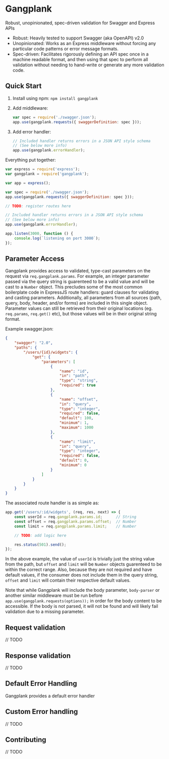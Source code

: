 # Gangplank
Robust, unopinionated, spec-driven validation for Swagger and Express APIs

* Robust: Heavily tested to support Swagger (aka OpenAPI) v2.0
* Unopinionated: Works as an Express middleware without forcing any particular code patterns or error message formats.
* Spec-driven: Facilitates rigorously defining an API spec once in a machine readable format, and then using that spec to perform all validation without needing to hand-write or generate any more validation code.

## Quick Start
1. Install using npm: `npm install gangplank`

1. Add middleware:

	``` js
	var spec = require('./swagger.json');
	app.use(gangplank.requests({ swaggerDefinition: spec }));
	```

1. Add error handler:

	``` js
	// Included handler returns errors in a JSON API style schema
	// (See below more info)
	app.use(gangplank.errorHandler);
	```

Everything put together:

``` js
var express = require('express');
var gangplank = require('gangplank');

var app = express();

var spec = require('./swagger.json');
app.use(gangplank.requests({ swaggerDefinition: spec }));

// TODO: register routes here

// Included handler returns errors in a JSON API style schema
// (See below more info)
app.use(gangplank.errorHandler);

app.listen(3000, function () {
	console.log(`listening on port 3000`);
});
```

## Parameter Access

Gangplank provides access to validated, type-cast parameters on the request via `req.gangplank.params`.  For example, an integer parameter passed via the query string is guarenteed to be a valid value and will be cast to a `Number` object.  This precludes some of the most common boilerplate code in ExpressJS route handlers: guard clauses for validating and casting parameters.  Additionally, all parameters from all sources (path, query, body, header, and/or forms) are included in this single object.  Parameter values can still be retrieved from their original locations (eg. `req.params`, `req.get()` etc), but those values will be in their original string format.

Example swagger.json:

``` json
{
	"swagger": "2.0",
	"paths": {
		"/users/{id}/widgets": {
			"get": {
				"parameters": [
					{
						"name": "id",
						"in": "path",
						"type": "string",
						"required": true
					},
					{
						"name": "offset",
						"in": "query",
						"type": "integer",
						"required": false,
						"default": 100,
						"minimum": 1,
						"maximum": 1000
					},
					{
						"name": "limit",
						"in": "query",
						"type": "integer",
						"required": false,
						"default": 0,
						"minimum": 0
					}
				]
			}
		}
	}
}
```

The associated route handler is as simple as:

``` js
app.get('/users/:id/widgets', (req, res, next) => {
	const userId = req.gangplank.params.id;      // String
	const offset = req.gangplank.params.offset;  // Number
	const limit = req.gangplank.params.limit;    // Number

	// TODO: add logic here

	res.status(501).send();
});
```

In the above example, the value of `userId` is trivially just the string value from the path, but `offset` and `limit` will be `Number` objects guarenteed to be within the correct range.  Also, because they are not required and have default values, if the consumer does not include them in the query string, `offset` and `limit` will contain their respective default values.


Note that while Gangplank will include the body parameter, `body-parser` or another similar middleware must be run before `app.use(gangplank.requests(options));` in order for the body content to be accessible.  If the body is not parsed, it will not be found and will likely fail validation due to a missing parameter.

## Request validation
// TODO

## Response validation
// TODO

## Default Error Handling
Gangplank provides a default error handler

## Custom Error handling
// TODO

## Contributing
// TODO